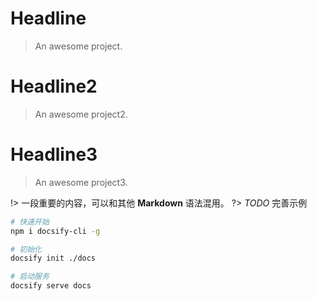 # Headline

> An awesome project.


# Headline2

> An awesome project2.


# Headline3

> An awesome project3.

!> 一段重要的内容，可以和其他 **Markdown** 语法混用。
?> _TODO_ 完善示例



```bash
# 快速开始
npm i docsify-cli -g

# 初始化
docsify init ./docs

# 启动服务
docsify serve docs
```

